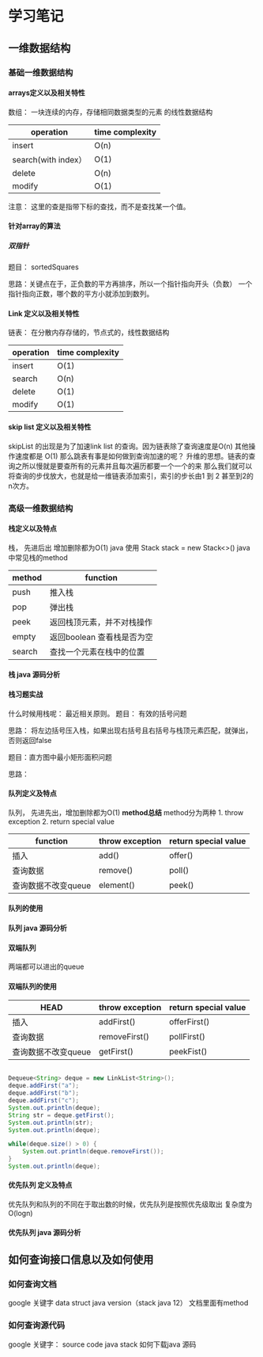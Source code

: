 # 学习笔记
## 一维数据结构
### 基础一维数据结构
#### arrays定义以及相关特性
数组： 一块连续的内存，存储相同数据类型的元素 的线性数据结构

| operation | time complexity |
| --- | --- |
|insert | O(n) |
|search(with index）| O(1)|
|delete | O(n) |
| modify | O(1) |
注意： 这里的查是指带下标的查找，而不是查找某一个值。
#### 针对array的算法
##### 双指针
题目： sortedSquares

思路：关键点在于，正负数的平方再排序，所以一个指针指向开头（负数） 一个指针指向正数，哪个数的平方小就添加到数列。


#### Link 定义以及相关特性
链表： 在分散内存存储的，节点式的，线性数据结构

| operation | time complexity |
| --- | --- |
|insert | O(1) |
|search| O(n)|
|delete | O(1) |
| modify | O(1) |

#### skip list 定义以及相关特性
skipList 的出现是为了加速link list 的查询。因为链表除了查询速度是O(n) 其他操作速度都是 O(1)
那么跳表有事是如何做到查询加速的呢？ 升维的思想。链表的查询之所以慢就是要查所有的元素并且每次遍历都要一个一个的来
那么我们就可以将查询的步伐放大，也就是给一维链表添加索引，索引的步长由1 到 2 甚至到2的n次方。

### 高级一维数据结构
#### 栈定义以及特点
栈， 先进后出 增加删除都为O(1)
java 使用 Stack<Integer> stack = new Stack<>()
java 中常见栈的method

|method| function |
| --- | --- | 
|push | 推入栈| 
|pop | 弹出栈| 
|peek | 返回栈顶元素，并不对栈操作|
|empty | 返回boolean 查看栈是否为空| 
|search | 查找一个元素在栈中的位置| 

#### 栈 java 源码分析

#### 栈习题实战
 什么时候用栈呢： 最近相关原则。
 题目： 有效的括号问题
 
 思路： 将左边括号压入栈，如果出现右括号且右括号与栈顶元素匹配，就弹出，否则返回false
 
 题目：直方图中最小矩形面积问题
 
 思路：
#### 队列定义及特点
队列， 先进先出，增加删除都为O(1)
**method总结**
method分为两种 1. throw exception 2. return special value

function|throw exception | return special value |
| --- | --- | ---|
|插入 | add() | offer() |
|查询数据| remove()| poll() |
| 查询数据不改变queue | element()| peek()|

#### 队列的使用


#### 队列 java 源码分析
#### 双端队列
两端都可以进出的queue

#### 双端队列的使用

|HEAD |throw exception | return special value |
| --- | --- | ---| 
|插入 | addFirst() | offerFirst() |
|查询数据| removeFirst()| pollFirst() |
| 查询数据不改变queue | getFirst()| peekFist()|

``` java

Dequeue<String> deque = new LinkList<String>();
deque.addFirst("a");
deque.addFirst("b");
deque.addFirst("c");
System.out.println(deque);
String str = deque.getFirst();
System.out.println(str);
System.out.println(deque);

while(deque.size() > 0) {
    System.out.println(deque.removeFirst());
}
System.out.println(deque);
```
#### 优先队列 定义及特点
优先队列和队列的不同在于取出数的时候，优先队列是按照优先级取出 复杂度为O(logn)

#### 优先队列 java 源码分析

## 如何查询接口信息以及如何使用
### 如何查询文档
google 关键字 data struct java version（stack java 12）
文档里面有method
### 如何查询源代码
google 关键字： source code java stack
如何下载java 源码